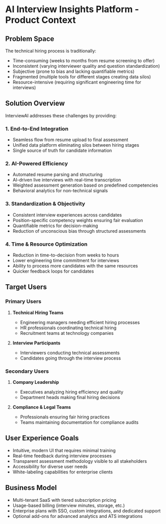 # AI Interview Insights Platform - Product Context

## Problem Space
The technical hiring process is traditionally:
- Time-consuming (weeks to months from resume screening to offer)
- Inconsistent (varying interviewer quality and question standardization)
- Subjective (prone to bias and lacking quantifiable metrics)
- Fragmented (multiple tools for different stages creating data silos)
- Resource-intensive (requiring significant engineering time for interviews)

## Solution Overview
InterviewAI addresses these challenges by providing:

### 1. End-to-End Integration
- Seamless flow from resume upload to final assessment
- Unified data platform eliminating silos between hiring stages
- Single source of truth for candidate information

### 2. AI-Powered Efficiency
- Automated resume parsing and structuring
- AI-driven live interviews with real-time transcription
- Weighted assessment generation based on predefined competencies
- Behavioral analytics for non-technical signals

### 3. Standardization & Objectivity
- Consistent interview experiences across candidates
- Position-specific competency weights ensuring fair evaluation
- Quantifiable metrics for decision-making
- Reduction of unconscious bias through structured assessments

### 4. Time & Resource Optimization
- Reduction in time-to-decision from weeks to hours
- Lower engineering time commitment for interviews
- Ability to process more candidates with the same resources
- Quicker feedback loops for candidates

## Target Users

### Primary Users
1. **Technical Hiring Teams**
   - Engineering managers needing efficient hiring processes
   - HR professionals coordinating technical hiring
   - Recruitment teams at technology companies

2. **Interview Participants**
   - Interviewers conducting technical assessments
   - Candidates going through the interview process

### Secondary Users
1. **Company Leadership**
   - Executives analyzing hiring efficiency and quality
   - Department heads making final hiring decisions

2. **Compliance & Legal Teams**
   - Professionals ensuring fair hiring practices
   - Teams maintaining documentation for compliance audits

## User Experience Goals
- Intuitive, modern UI that requires minimal training
- Real-time feedback during interview processes
- Transparent assessment methodology visible to all stakeholders
- Accessibility for diverse user needs
- White-labeling capabilities for enterprise clients

## Business Model
- Multi-tenant SaaS with tiered subscription pricing
- Usage-based billing (interview minutes, storage, etc.)
- Enterprise plans with SSO, custom integrations, and dedicated support
- Optional add-ons for advanced analytics and ATS integrations 